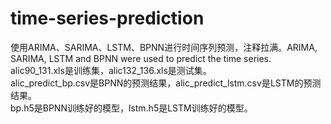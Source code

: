 # time-series-prediction
使用ARIMA、SARIMA、LSTM、BPNN进行时间序列预测，注释拉满。ARIMA, SARIMA, LSTM and BPNN were used to predict the time series.  
alic90_131.xls是训练集，alic132_136.xls是测试集。  
alic_predict_bp.csv是BPNN的预测结果，alic_predict_lstm.csv是LSTM的预测结果。  
bp.h5是BPNN训练好的模型，lstm.h5是LSTM训练好的模型。  
